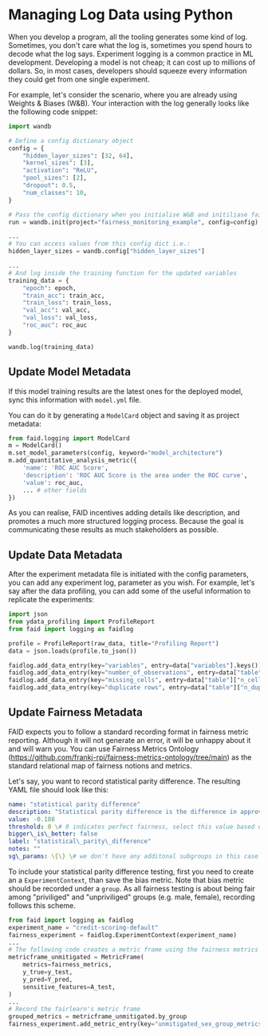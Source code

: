 # Managing Log Data using Python

When you develop a program, all the tooling generates some kind of log. Sometimes, you don't care what the log is, sometimes you spend hours to decode what the log says. Experiment logging is a common practice in ML development. Developing a model is not cheap; it can cost up to millions of dollars. So, in most cases, developers should squeeze every information they could get from one single experiment. 

For example, let's consider the scenario, where you are already using Weights & Biases (W&B). Your interaction with the log generally looks like the following code snippet:

```python
import wandb

# Define a config dictionary object
config = {
    "hidden_layer_sizes": [32, 64],
    "kernel_sizes": [3],
    "activation": "ReLU",
    "pool_sizes": [2],
    "dropout": 0.5,
    "num_classes": 10,
}

# Pass the config dictionary when you initialise W&B and initiliase faidlog with the same project name
run = wandb.init(project="fairness_monitoring_example", config=config)

...
# You can access values from this config dict i.e.:
hidden_layer_sizes = wandb.config["hidden_layer_sizes"]

...
# And log inside the training function for the updated variables
training_data = {
    "epoch": epoch,
    "train_acc": train_acc,
    "train_loss": train_loss,
    "val_acc": val_acc,
    "val_loss": val_loss,
    "roc_auc": roc_auc
}

wandb.log(training_data)
```

## Update Model Metadata

If this model training results are the latest ones for the deployed model, sync this information with `model.yml` file.

You can do it by generating a `ModelCard` object and saving it as project metadata:

```python
from faid.logging import ModelCard
m = ModelCard()
m.set_model_parameters(config, keyword="model_architecture")
m.add_quantitative_analysis_metric({
    'name': 'ROC AUC Score',
    'description': 'ROC AUC Score is the area under the ROC curve',
    'value': roc_auc,
    ... # other fields
})
```

As you can realise, FAID incentives adding details like description, and promotes a much more structured logging process. Because the goal is communicating these results as much stakeholders as possible.


## Update Data Metadata

After the experiment metadata file is initiated with the config parameters, you can add any experiment log, parameter as you wish. For example, let's say after the data profiling, you can add some of the useful information to replicate the experiments:

```python
import json
from ydata_profiling import ProfileReport
from faid import logging as faidlog

profile = ProfileReport(raw_data, title="Profiling Report")
data = json.loads(profile.to_json())

faidlog.add_data_entry(key="variables", entry=data["variables"].keys())
faidlog.add_data_entry(key="number_of_observations", entry=data["table"]["n"])
faidlog.add_data_entry(key="missing_cells", entry=data["table"]["n_cells_missing"])
faidlog.add_data_entry(key="duplicate rows", entry=data["table"]["n_duplicates"])
```

## Update Fairness Metadata
FAID expects you to follow a standard recording format in fairness metric reporting. Although it will not generate an error, it will be unhappy about it and will warn you. You can use Fairness Metrics Ontology (<https://github.com/frankj-rpi/fairness-metrics-ontology/tree/main>) as the standard relational map of fairness notions and metrics.

Let's say, you want to record statistical parity difference. The resulting YAML file should look like this:

```yaml
name: "statistical parity difference"
description: "Statistical parity difference is the difference in approval rates between two groups."
value: -0.108
threshold: 0 \# 0 indicates perfect fairness, select this value based on your business case, regulatory requirements, and statistical significance.
bigger\_is\_better: false
label: "statistical\_parity\_difference"
notes: ""
sg\_params: \{\} \# we don't have any additonal subgroups in this case
```

To include your statistical parity difference testing, first you need to create an a `ExperimentContext`, than save the bias metric. Note that bias metric should be recorded under a `group`. As all fairness testing is about being fair among "priviliged" and "unpriviliged" groups (e.g. male, female), recording follows this scheme.

```python
from faid import logging as faidlog
experiment_name = "credit-scoring-default"
fairness_experiment = faidlog.ExperimentContext(experiment_name)
...
# The following code creates a metric frame using the fairness metrics included in fairlearn library
metricframe_unmitigated = MetricFrame(
    metrics=fairness_metrics,
    y_true=y_test,
    y_pred=Y_pred,
    sensitive_features=A_test,
)
...
# Record the fairlearn's metric frame
grouped_metrics = metricframe_unmitigated.by_group
fairness_experiment.add_metric_entry(key="unmitigated_sex_group_metrics", entry=grouped_metrics.to_dict())    
```
